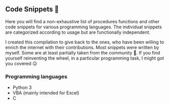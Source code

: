 ## Code Snippets :floppy_disk:

Here you will find a non-exhaustive list of procedures functions and other code snippets for various programming languages. The individual snippets are categorized according to usage but are functionally independent.

I created this compilation to give back to the ones, who have been willing to enrich the internet with their contributions. Most snippets were written by myself. Some are at least partially taken from the community :blue_heart:. If you find yourself reinventing the wheel, in a particular programming task, I might got you covered :wink:

### Programming languages
- Python 3
- VBA (mainly intended for Excel)
- C
